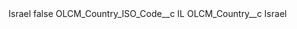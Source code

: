 <?xml version="1.0" encoding="UTF-8"?>
<CustomMetadata xmlns="http://soap.sforce.com/2006/04/metadata" xmlns:xsi="http://www.w3.org/2001/XMLSchema-instance" xmlns:xsd="http://www.w3.org/2001/XMLSchema">
    <label>Israel</label>
    <protected>false</protected>
    <values>
        <field>OLCM_Country_ISO_Code__c</field>
        <value xsi:type="xsd:string">IL</value>
    </values>
    <values>
        <field>OLCM_Country__c</field>
        <value xsi:type="xsd:string">Israel</value>
    </values>
</CustomMetadata>
